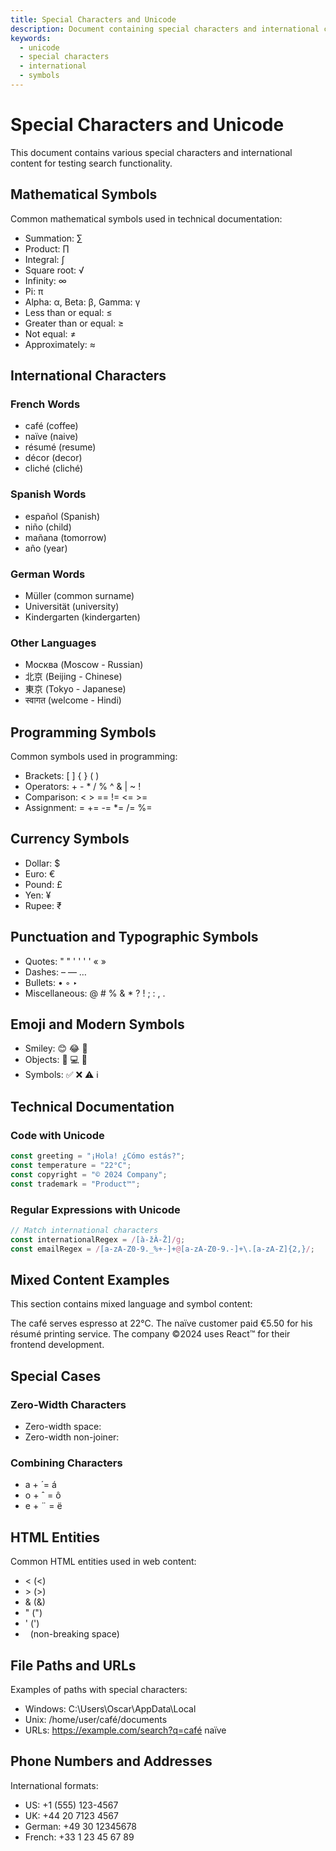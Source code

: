 ```yaml
---
title: Special Characters and Unicode
description: Document containing special characters and international content
keywords:
  - unicode
  - special characters
  - international
  - symbols
---
```


# Special Characters and Unicode

This document contains various special characters and international content for testing search functionality.

## Mathematical Symbols

Common mathematical symbols used in technical documentation:

- Summation: ∑
- Product: ∏
- Integral: ∫
- Square root: √
- Infinity: ∞
- Pi: π
- Alpha: α, Beta: β, Gamma: γ
- Less than or equal: ≤
- Greater than or equal: ≥
- Not equal: ≠
- Approximately: ≈

## International Characters

### French Words

- café (coffee)
- naïve (naive)
- résumé (resume)
- décor (decor)
- cliché (cliché)

### Spanish Words

- español (Spanish)
- niño (child)
- mañana (tomorrow)
- año (year)

### German Words

- Müller (common surname)
- Universität (university)
- Kindergarten (kindergarten)

### Other Languages

- Москва (Moscow - Russian)
- 北京 (Beijing - Chinese)
- 東京 (Tokyo - Japanese)
- स्वागत (welcome - Hindi)

## Programming Symbols

Common symbols used in programming:

- Brackets: [ ] { } ( )
- Operators: + - * / % ^ & | ~ !
- Comparison: < > == != <= >=
- Assignment: = += -= *= /= %=

## Currency Symbols

- Dollar: $
- Euro: €
- Pound: £
- Yen: ¥
- Rupee: ₹

## Punctuation and Typographic Symbols

- Quotes: " " ' ' ' ' « »
- Dashes: – — …
- Bullets: • ◦ ‣
- Miscellaneous: @ # % & * ? ! ; : , .

## Emoji and Modern Symbols

- Smiley: 😊 😂 🎉
- Objects: 📱 💻 🚗
- Symbols: ✅ ❌ ⚠️ ℹ️

## Technical Documentation

### Code with Unicode

```javascript
const greeting = "¡Hola! ¿Cómo estás?";
const temperature = "22°C";
const copyright = "© 2024 Company";
const trademark = "Product™";
```

### Regular Expressions with Unicode

```javascript
// Match international characters
const internationalRegex = /[à-žÀ-Ž]/g;
const emailRegex = /[a-zA-Z0-9._%+-]+@[a-zA-Z0-9.-]+\.[a-zA-Z]{2,}/;
```

## Mixed Content Examples

This section contains mixed language and symbol content:

The café serves espresso at 22°C. The naïve customer paid €5.50 for his résumé printing service. The company ©2024 uses React™ for their frontend development.

## Special Cases

### Zero-Width Characters

- Zero-width space: ​
- Zero-width non-joiner: ‌

### Combining Characters

- a + ́ = á
- o + ˆ = ô
- e + ¨ = ë

## HTML Entities

Common HTML entities used in web content:

- &lt; (<)
- &gt; (>)
- &amp; (&)
- &quot; (")
- &apos; (')
- &nbsp; (non-breaking space)

## File Paths and URLs

Examples of paths with special characters:

- Windows: C:\Users\Oscar\AppData\Local
- Unix: /home/user/café/documents
- URLs: https://example.com/search?q=café naïve

## Phone Numbers and Addresses

International formats:

- US: +1 (555) 123-4567
- UK: +44 20 7123 4567
- German: +49 30 12345678
- French: +33 1 23 45 67 89